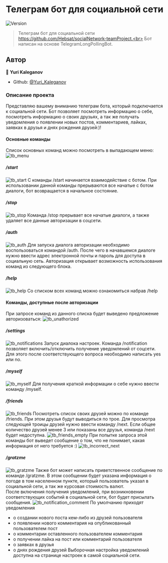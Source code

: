 # Телеграм бот для социальной сети
![Version](https://img.shields.io/badge/version-1.0-blue.svg?cacheSeconds=2592000)

> Телеграм бот для социальной сети https://github.com/Hebsat/socialNetwork-teamProject.<br>
> Бот написан на основе TelegramLongPollingBot.


## Автор

👤 **Yuri Kaleganov**

* Github: [@Yuri_Kaleganov](https://github.com/Hebsat)

### Описание проекта
Представляю вашему вниманию телеграм бота, который подключается к социальной сети. Бот позволяет посмотреть информацию о себе, посмотреть информацию о своих друзьях, а так же получать уведомления о появлении новых постов, комментариев, лайках, заявках в друзья и днях рождения друзей:)!
#### Основные команды
Список основных команд можно посмотреть в выпадающем меню:
![tb_menu](https://user-images.githubusercontent.com/109655199/224533795-e207499c-2420-449e-800d-1cfa80786aa5.png)
##### /start
![tb_start](https://user-images.githubusercontent.com/109655199/224534007-8facbe1b-c884-4cb2-addf-13bb963bdd15.png)
С команды /start начинается взаимодействие с ботом. При использовании данной команды прерываются все начатые с ботом диалоги, бот возвращается в начальное состояние.
##### /stop
![tb_stop](https://user-images.githubusercontent.com/109655199/224534076-af76813c-af95-41fe-8d1f-c82501f91c14.png)
Команда /stop прерывает все начатые диалоги, а также удаляет все данные авторизации в соцсети.
##### /auth
![tb_auth](https://user-images.githubusercontent.com/109655199/224534204-4ac2c7fc-ef95-4c78-aad8-53281bae4d3f.png)
Для запуска диалога авторизации необходимо воспользоваться командой /auth. После чего в начавшемся диалоге нужно ввести адрес электронной почты и пароль для доступа в социальную сеть. Авторизация открывает возможность использования команд из следующего блока.
##### /help
![tb_help](https://user-images.githubusercontent.com/109655199/224534433-c5a1e521-52bd-47e1-ac07-f17d2cc9ccd0.png)
Со списком всех команд можно ознакомиться набрав /help
#### Команды, доступные после авторизации
При запросе команд из данного списка будет выведено предложение авторизоваться:
![tb_unathorized](https://user-images.githubusercontent.com/109655199/224535520-3c16e161-db89-477e-b84e-ddd0547dc170.png)
##### /settings
![tb_notifications](https://user-images.githubusercontent.com/109655199/224534569-7b31e1a2-2bcb-410b-9b77-ecb06dbf5459.png)
Запуск диалока настроек. Команда /notification позволяет включить/отключить получение уведомлений от соцсети. Для этого после соответствующего вопроса необходимо написать yes или no.
##### /myself
![tb_myself](https://user-images.githubusercontent.com/109655199/224534828-13932e42-2a36-4007-baab-18a5203acb80.png)
Для получения краткой информации о себе нужно ввести команду /myself.
##### /friends
![tb_friends](https://user-images.githubusercontent.com/109655199/224534858-ec0fdf8d-2a27-4c49-b03c-81a3788eec7b.png)
Посмотреть список своих друзей можно по команде /friends. При этом друзья будут выводиться по трое. Для просмотра следующей троицы друзей нужно ввести команду /next. Если общее количество друзей менее 3 или показаны все друзья, команда /next будет недоступна.
![tb_friends_empty](https://user-images.githubusercontent.com/109655199/224535085-849869ad-a915-4c8a-baea-75b518805e63.png)
При попытке запроса этой команды бот выведет сообщение о том, что не понимает, какая информация от него требуется :)
![tb_incorrect_next](https://user-images.githubusercontent.com/109655199/224535169-2fcfb4b2-0c82-40bf-9276-1c3af3187464.png)
##### /gratzme
![tb_gratzme](https://user-images.githubusercontent.com/109655199/224535375-455ef631-4e8b-4856-a6ec-498f8fcdcd5f.png)
Также бот может написать приветственное сообщение по команде /gratzme. В этом сообщении будет указана информация о погоде в том населенном пункте, который пользователь указал в социальной сети, а так же курсовая стоимость валют.
<br>
После включения получения уведомлений, при возникновении соответствующих событий в социальной сети, бот будет присылать сообщения.
![tb_notification_comment](https://user-images.githubusercontent.com/109655199/224535667-ccf02ab5-ac4b-43a7-8091-e84f9f2b7e64.png)
По умолчанию приходят уведомления 
- о создании нового поста кем-либо из друзей пользователя
- о появлении нового комментария на опубликованный пользователем пост
- о комментарии оставленного пользователем комментария
- о получении лайка на пост или комментарий пользователя
- о заявках в друзья
- о днях рождения друзей
Выборочная настройка уведомлений доступна на странице настроек в самой социальной сети.

